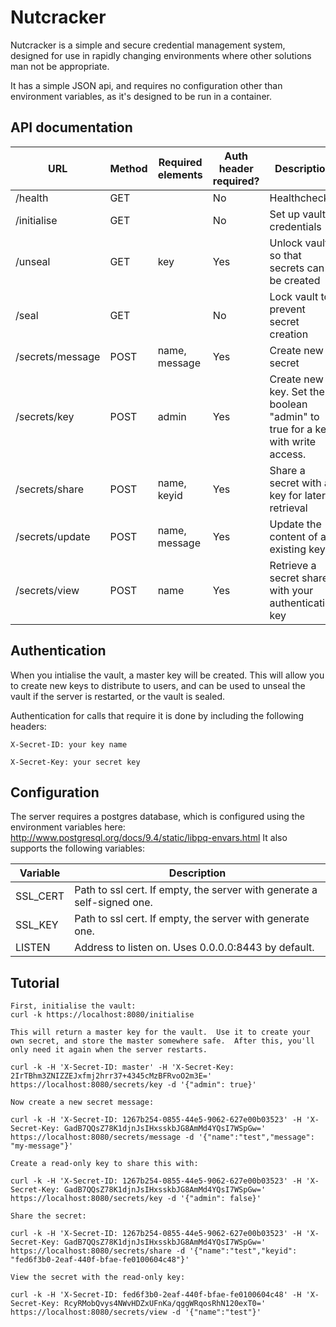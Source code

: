# Nutcracker

Nutcracker is a simple and secure credential management system, designed for use in rapidly changing environments where other solutions man not be appropriate.

It has a simple JSON api, and requires no configuration other than environment variables, as it's designed to be run in a container.

## API documentation

| URL              | Method | Required elements | Auth header required? | Description                                                        |
|------------------|--------|-------------------|-----------------------|--------------------------------------------------------------------|
| /health          | GET    |                   | No                    | Healthcheck                                                        |
| /initialise      | GET    |                   | No                    | Set up vault credentials                                           |
| /unseal          | GET    | key               | Yes                   | Unlock vault so that secrets can be created                        |
| /seal            | GET    |                   | No                    | Lock vault to prevent secret creation                              |
| /secrets/message | POST   | name, message     | Yes                   | Create new secret                                                  |
| /secrets/key     | POST   | admin             | Yes                   | Create new key.  Set the boolean "admin" to true for a key with write access.      |
| /secrets/share   | POST   | name, keyid       | Yes                   | Share a secret with a key for later retrieval                      |
| /secrets/update  | POST   | name, message     | Yes                   | Update the content of an existing key            |
| /secrets/view    | POST   | name              | Yes                   | Retrieve a secret shared with your authentication key |

## Authentication

When you intialise the vault, a master key will be created.
This will allow you to create new keys to distribute to users, and can be used to unseal the vault if the server is restarted, or the vault is sealed.

Authentication for calls that require it is done by including the following headers:

```X-Secret-ID: your key name```

```X-Secret-Key: your secret key```

## Configuration

The server requires a postgres database, which is configured using the environment variables here: http://www.postgresql.org/docs/9.4/static/libpq-envars.html
It also supports the following variables:

| Variable | Description |
|----------|-------------|
| SSL_CERT | Path to ssl cert.  If empty, the server with generate a self-signed one. |
| SSL_KEY  | Path to ssl cert.  If empty, the server with generate one. |
| LISTEN   | Address to listen on.  Uses 0.0.0.0:8443 by default. |

## Tutorial

```
First, initialise the vault:
curl -k https://localhost:8080/initialise

This will return a master key for the vault.  Use it to create your own secret, and store the master somewhere safe.  After this, you'll only need it again when the server restarts.

curl -k -H 'X-Secret-ID: master' -H 'X-Secret-Key: 2IrTBhm3ZNIZZEJxfmj2hrr37+4345cMzBFRvoO2m3E=' https://localhost:8080/secrets/key -d '{"admin": true}'

Now create a new secret message:

curl -k -H 'X-Secret-ID: 1267b254-0855-44e5-9062-627e00b03523' -H 'X-Secret-Key: GadB7QQsZ78K1djnJsIHxsskbJG8AmMd4YQsI7WSpGw=' https://localhost:8080/secrets/message -d '{"name":"test","message": "my-message"}'

Create a read-only key to share this with:

curl -k -H 'X-Secret-ID: 1267b254-0855-44e5-9062-627e00b03523' -H 'X-Secret-Key: GadB7QQsZ78K1djnJsIHxsskbJG8AmMd4YQsI7WSpGw=' https://localhost:8080/secrets/key -d '{"admin": false}'

Share the secret:

curl -k -H 'X-Secret-ID: 1267b254-0855-44e5-9062-627e00b03523' -H 'X-Secret-Key: GadB7QQsZ78K1djnJsIHxsskbJG8AmMd4YQsI7WSpGw=' https://localhost:8080/secrets/share -d '{"name":"test","keyid": "fed6f3b0-2eaf-440f-bfae-fe0100604c48"}'

View the secret with the read-only key:

curl -k -H 'X-Secret-ID: fed6f3b0-2eaf-440f-bfae-fe0100604c48' -H 'X-Secret-Key: RcyRMobQvys4NWvHDZxUFnKa/qggWRqosRhN120exT0=' https://localhost:8080/secrets/view -d '{"name":"test"}'
```


